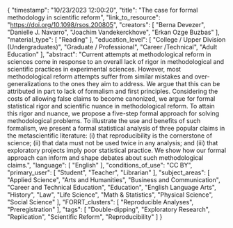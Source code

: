 {
    "timestamp": "10/23/2023 12:00:20",
    "title": "The case for formal methodology in scientific reform",
    "link_to_resource": "https://doi.org/10.1098/rsos.200805",
    "creators": [
        "Berna Devezer",
        "Danielle J. Navarro",
        "Joachim Vandekerckhove",
        "Erkan Ozge Buzbas"
    ],
    "material_type": [
        "Reading"
    ],
    "education_level": [
        "College / Upper Division (Undergraduates)",
        "Graduate / Professional",
        "Career /Technical",
        "Adult Education"
    ],
    "abstract": "Current attempts at methodological reform in sciences come in response to an overall lack of rigor in methodological and scientific practices in experimental sciences. However, most methodological reform attempts suffer from similar mistakes and over-generalizations to the ones they aim to address. We argue that this can be attributed in part to lack of formalism and first principles. Considering the costs of allowing false claims to become canonized, we argue for formal statistical rigor and scientific nuance in methodological reform. To attain this rigor and nuance, we propose a five-step formal approach for solving methodological problems. To illustrate the use and benefits of such formalism, we present a formal statistical analysis of three popular claims in the metascientific literature: (i) that reproducibility is the cornerstone of science; (ii) that data must not be used twice in any analysis; and (iii) that exploratory projects imply poor statistical practice. We show how our formal approach can inform and shape debates about such methodological claims.",
    "language": [
        "English"
    ],
    "conditions_of_use": "CC BY",
    "primary_user": [
        "Student",
        "Teacher",
        "Librarian"
    ],
    "subject_areas": [
        "Applied Science",
        "Arts and Humanities",
        "Business and Communication",
        "Career and Technical Education",
        "Education",
        "English Language Arts",
        "History",
        "Law",
        "Life Science",
        "Math & Statistics",
        "Physical Science",
        "Social Science"
    ],
    "FORRT_clusters": [
        "Reproducible Analyses",
        "Preregistration"
    ],
    "tags": [
        "Double-dipping",
        "Exploratory Research",
        "Replication",
        "Scientific Reform",
        "Reproducibility"
    ]
}